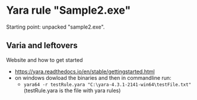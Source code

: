 # Yara rule "Sample2.exe"

Starting point: unpacked "sample2.exe". 



## Varia and leftovers


Website and how to get started
- https://yara.readthedocs.io/en/stable/gettingstarted.html
- on windows dowload the binaries and then in commandline run: 
    - `yara64 -r testRule.yara "C:\yara-4.3.1-2141-win64\testFile.txt"`  (testRule.yara is the file with yara rules)